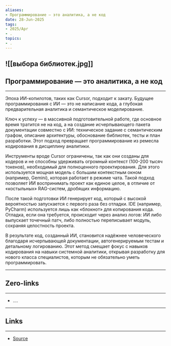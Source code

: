 ```yaml
---
aliases: 
- Программирование — это аналитика, а не код 
date: 28-Jun-2025
tags:
- 2025/Apr
- .
topics:
- .
---
```

![[выбора библиотек.jpg]]
-----
##  Программирование — это аналитика, а не код 
-----
Эпоха ИИ-копилотов, таких как Cursor, подходит к закату. Будущее программирования с ИИ — это не написание кода, а глубокая предварительная аналитика и семантическое моделирование.

Ключ к успеху — в массивной подготовительной работе, где основное время тратится не на код, а на создание исчерпывающего пакета документации совместно с ИИ: техническое задание с семантическим графом, описание архитектуры, обоснование библиотек, тесты и план разработки. Этот подход превращает программирование из ремесла кодирования в дисциплину аналитики.

Инструменты вроде Cursor ограничены, так как они созданы для кодеров и не способны удерживать огромный контекст (100-200 тысяч токенов), необходимый для полноценного проектирования. Для этого используется мощная модель с большим контекстным окном (например, Gemini), которая работает в режиме чата. Такой подход позволяет ИИ воспринимать проект как единое целое, в отличие от «костыльных» RAG-систем, дробящих информацию.

После такой подготовки ИИ генерирует код, который с высокой вероятностью запускается с первого раза без отладки. IDE (например, PyCharm) используется лишь как «блокнот» для копирования кода. Отладка, если она требуется, происходит через анализ логов: ИИ либо выпускает точечный патч, либо полностью переписывает модуль, сохраняя целостность проекта.

В результате код, созданный ИИ, становится надёжнее человеческого благодаря исчерпывающей документации, автогенерируемым тестам и детальному логированию. Этот метод смещает фокус с навыков кодирования на навыки системной аналитики, открывая разработку для нового класса специалистов, которым не обязательно уметь программировать.

---
## Zero-links
---
- ....

---
## Links
---
- [Source](https://t.me/turboproject/1631)